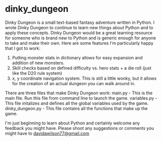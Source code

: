 # dinky_dungeon
Dinky Dungeon is a small text-based fantasy adventure written in Python.  I wrote Dinky Dungeon to continue to learn new things about Python and to apply these concepts.  Dinky Dungeon would be a great learning resource for someone who is brand new to Python and is generic enough for anyone to take and make their own. Here are some features I'm particularly happy that I got to work:

1.  Putting monster stats in dictionary allows for easy expansion and addition of new monsters. 
2.  Skill checks based on defined difficulty vs. hero stats + a die roll (just like the D20 rule system) 
3.  x, y coordinate navigation system.  This is still a little wonky, but it allows for the creation of an actual dungeon you can     walk around in.

There are three files that make Dinky Dungeon work:
main.py - This is the main file.  Run this file from command line to launch the game. 
variables.py - This file initalizes and defines all the global variables used by the game.
dinky_dungeon.py - This file contains all the functions that make up the game.

I'm just beginning to learn about Python and certainly welcome any feedback you might have.  Please shoot any suggestions or comments you might have to davidawilson77@gmail.com
